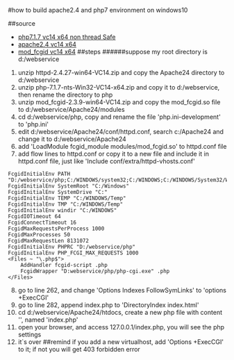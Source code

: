 #how to build apache2.4 and php7 environment on windows10

##source
- [php7.1.7 vc14 x64 non thread Safe](http://windows.php.net/downloads/releases/php-7.1.7-nts-Win32-VC14-x64.zip)
- [apache2.4 vc14 x64](https://www.apachelounge.com/download/VC14/binaries/httpd-2.4.27-win64-VC14.zip)
- [mod_fcgid vc14 x64](https://www.apachelounge.com/download/VC14/modules/mod_fcgid-2.3.9-win64-VC14.zip)
##steps
######suppose my root directory is d:/webservice
1. unzip httpd-2.4.27-win64-VC14.zip and copy the Apache24 directory to d:/webservice
2. unzip php-7.1.7-nts-Win32-VC14-x64.zip and copy it to d:/webservice, then rename the directory to php
3. unzip mod_fcgid-2.3.9-win64-VC14.zip and copy the mod_fcgid.so file to d:/webservice/Apache24/modules
4. cd d:/webservice/php, copy and rename the file 'php.ini-development' to 'php.ini'
5. edit d:/webservice/Apache24/conf/httpd.conf, search c:/Apache24 and change it to d:/webservice/Apache24
6. add 'LoadModule fcgid_module modules/mod_fcgid.so' to httpd.conf file
7. add flow lines to httpd.conf or copy it to a new file and include it in httpd.conf file, just like 'Include conf/extra/httpd-vhosts.conf'
```	
FcgidInitialEnv PATH "D:/webservice/php;C:/WINDOWS/system32;C:/WINDOWS;C:/WINDOWS/System32/Wbem;"
FcgidInitialEnv SystemRoot "C:/Windows"
FcgidInitialEnv SystemDrive "C:"
FcgidInitialEnv TEMP "C:/WINDOWS/Temp"
FcgidInitialEnv TMP "C:/WINDOWS/Temp"
FcgidInitialEnv windir "C:/WINDOWS"
FcgidIOTimeout 64
FcgidConnectTimeout 16
FcgidMaxRequestsPerProcess 1000 
FcgidMaxProcesses 50 
FcgidMaxRequestLen 8131072
FcgidInitialEnv PHPRC "D:/webservice/php"
FcgidInitialEnv PHP_FCGI_MAX_REQUESTS 1000
<Files ~ "\.php$">
	AddHandler fcgid-script .php
	FcgidWrapper "D:webservice/php/php-cgi.exe" .php
</Files>
```
8. go to line 262, and change 'Options Indexes FollowSymLinks' to 'options +ExecCGI'
9. go to line 282, append index.php to 'DirectoryIndex index.html'
10. cd d:/webservice/Apache24/htdocs, create a new php file with content '<?php phpinfo(); ?>', named 'index.php'
11. open your browser, and access 127.0.0.1/index.php, you will see the php settings
12. it`s over
##remind
if you add a new virtualhost, add 'Options +ExecCGI' to it; if not you will get 403 forbidden error